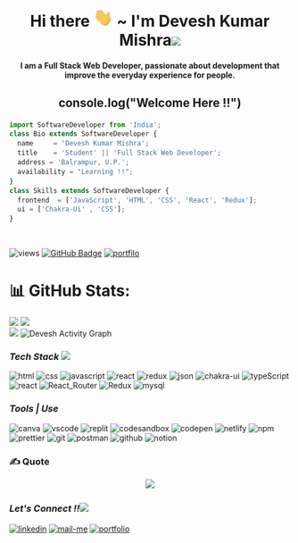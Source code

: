 
<h1 align="center">Hi there <img src="https://raw.githubusercontent.com/ABSphreak/ABSphreak/master/gifs/Hi.gif" width="35" /> ~ I'm Devesh Kumar Mishra<img width="33" bottom="-20" src="https://user-images.githubusercontent.com/97526754/173172254-697ba77e-bed8-4ffc-b1d1-2c20ede245b0.gif" /></h1>
<h4 align="center" margin="0px">I am a Full Stack Web Developer, passionate about development that improve the everyday experience for people.</h4>

<h2 align="center">
console.log("Welcome Here !!")

</h2>
<img src="https://i.pinimg.com/originals/22/a5/c7/22a5c746a97687ea11af86ee8bfabe20.gif" width="350" align="right" alt="" />

```js
import SoftwareDeveloper from 'India';
class Bio extends SoftwareDeveloper {
  name     = 'Devesh Kumar Mishra';
  title    = 'Student' || 'Full Stack Web Developer';
  address = 'Balrampur, U.P.';
  availability = "Learning !!";
}
class Skills extends SoftwareDeveloper {
  frontend  = ['JavaScript', 'HTML', 'CSS', 'React', 'Redux'];
  ui = ['Chakra-Ui' , 'CSS'];
}
```
<br/>
<p align="left"> <img src="https://komarev.com/ghpvc/?username=devn5900&label=Profile%20views&color=0e75b6&style=for-the-badge" alt="views" />
<a href="https://github.com/devn5900?tab=followers" target="blank"><img src="https://img.shields.io/github/followers/devn5900?label=Followers&style=for-the-badge" alt="GitHub Badge"></a>
 <a href="https://devn5900.github.io/" target="_blank">
 <img src="https://img.shields.io/badge/Portfolio-%23000000.svg?style=for-the-badge&logo=firefox&logoColor=#FF7139" alt="portfilo" />
 </a>
</p>

# 📊 GitHub Stats:
<div style="display:'flex'">
<img src="https://github-readme-stats.vercel.app/api?username=devn5900&theme=blue-green&hide_border=true&include_all_commits=true&count_private=true"/>
<img src="https://github-readme-streak-stats.herokuapp.com/?user=devn5900&theme=blue-green&hide_border=true"/>
 </div>
<img src="https://github-readme-stats.vercel.app/api/top-langs/?username=devn5900&theme=blue-green&hide_border=true&include_all_commits=true&count_private=true&layout=compact"/>
  <a><img alt="Devesh Activity Graph" src="https://github-readme-activity-graph.cyclic.app/graph?username=devn5900&theme=react-dark&hide_border=true" /></a>



<h3><i>Tech Stack <img src="https://camo.githubusercontent.com/beb64ff21c883e318e4f5db5231c2ba4175705bea1c9249e82a41ab375db4f75/68747470733a2f2f6d65646961322e67697068792e636f6d2f6d656469612f51737347456d706b79454f684243623765312f67697068792e6769663f6369643d656366303565343761306e336769316266716e74716d6f62386739616964316f796a327772336473336d67373030626c267269643d67697068792e676966" width="35"/></i></h3>

<p align="left">
  <img src="https://img.shields.io/badge/html5-%23E34F26.svg?style=for-the-badge&logo=html5&logoColor=white" alt="html"/>
  <img src="https://img.shields.io/badge/css-%231572B6.svg?style=for-the-badge&logo=css3&logoColor=white" alt="css"/>
  <img src="https://img.shields.io/badge/javascript-%23323330.svg?style=for-the-badge&logo=javascript&logoColor=%23F7DF1E" alt="javascript"/>
  <img src="https://img.shields.io/badge/react-%2320232a.svg?style=for-the-badge&logo=react&logoColor=%2361DAFB" alt="react"/>
  <img src="https://img.shields.io/badge/redux-%23593d88.svg?style=for-the-badge&logo=redux&logoColor=white" alt="redux"/>
  <img src="https://img.shields.io/badge/json-5E5C5C?style=for-the-badge&logo=json&logoColor=white" alt="json" />
  <img src="https://img.shields.io/badge/Chakra--UI-319795?style=for-the-badge&logo=chakra-ui&logoColor=white" alt="chakra-ui" /> 
  <img src="https://img.shields.io/badge/typescript-%23007ACC.svg?style=for-the-badge&logo=typescript&logoColor=white" alt="typeScript" />
   <img src="https://img.shields.io/badge/react-%2320232a.svg?style=for-the-badge&logo=react&logoColor=%2361DAFB" alt="react" />
   <img src="https://img.shields.io/badge/React_Router-CA4245?style=for-the-badge&logo=react-router&logoColor=white" alt="React_Router" />
      <img src="https://img.shields.io/badge/redux-%23593d88.svg?style=for-the-badge&logo=redux&logoColor=white" alt="Redux" />
        <img src="https://img.shields.io/badge/mysql-%2300f.svg?style=for-the-badge&logo=mysql&logoColor=white" alt="mysql" /> 
        
       
    
   
  
 
  
</p>

<!-- <img src="" alt="" /> -->
<h3><i>Tools | Use</i></h3>
<p align="left">
  <img src="https://img.shields.io/badge/Canva-%2300C4CC.svg?&style=for-the-badge&logo=Canva&logoColor=white" alt="canva" />
  <img src="https://img.shields.io/badge/VSCode-0078D4?style=for-the-badge&logo=visual%20studio%20code&logoColor=white" alt="vscode" />
  <img src="https://img.shields.io/badge/replit-667881?style=for-the-badge&logo=replit&logoColor=white" alt="replit" />
  <img src="https://img.shields.io/badge/Codesandbox-000000?style=for-the-badge&logo=CodeSandbox&logoColor=white" alt="codesandbox" />
  <img src="https://img.shields.io/badge/Codepen-000000?style=for-the-badge&logo=codepen&logoColor=white" alt="codepen" />
  <img src="https://img.shields.io/badge/Netlify-00C7B7?style=for-the-badge&logo=netlify&logoColor=white" alt="netlify" />
  <img src="https://img.shields.io/badge/NPM-%23000000.svg?style=for-the-badge&logo=npm&logoColor=white" alt="npm"/>
  <img src="https://img.shields.io/badge/prettier-1A2C34?style=for-the-badge&logo=prettier&logoColor=F7BA3E" alt="prettier" />
  <img src="https://img.shields.io/badge/Git-f44d27?style=for-the-badge&logo=git&logoColor=white" alt="git"/>
  <img src="https://img.shields.io/badge/Postman-FF6C37?style=for-the-badge&logo=Postman&logoColor=white" alt="postman"/>
  <img src="https://img.shields.io/badge/GitHub-100000?style=for-the-badge&logo=github&logoColor=white" alt="github"/>
  <img src="https://img.shields.io/badge/Notion-000000?style=for-the-badge&logo=notion&logoColor=white" alt="notion" />
</p>

### ✍️ Quote
<p align="center">
<img src="https://quotes-github-readme.vercel.app/api?type=horizontal&theme=gruvbox" />
</p>

<h3><i>Let's Connect !!<img src="https://raw.githubusercontent.com/ShahriarShafin/ShahriarShafin/main/Assets/handshake.gif" width="100" /></i></h3>
<span align="left">
  <a href="https://www.linkedin.com/in/devesh-kumar-mishra-58b481152/" target="_blank"><img align="center" src="https://img.shields.io/badge/LinkedIn-0077B5?style=for-the-badge&logo=linkedin&logoColor=white" alt="linkedin" /></a>
  <a  href="mailto:devn5900@gmail.com" ><img align="center" src="https://img.shields.io/badge/Gmail-D14836?style=for-the-badge&logo=gmail&logoColor=white" alt="mail-me" /></a>
  <a href="https://devn5900.github.io/" target="_blank"><img align="center" src="https://img.shields.io/badge/portfolio-000000?style=for-the-badge&logoColor=white" alt="portfolio" /></a>
</span>
<br />


